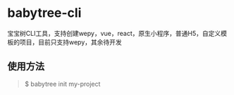 # babytree-cli
宝宝树CLI工具，支持创建wepy，vue，react，原生小程序，普通H5，自定义模板的项目，目前只支持wepy，其余待开发

## 使用方法
> $ babytree init my-project
